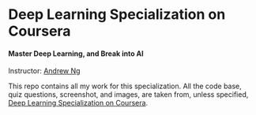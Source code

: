 # Deep Learning Specialization on Coursera
#### Master Deep Learning, and Break into AI

Instructor: <a href="http://www.andrewng.org/">Andrew Ng</a></p>

This repo contains all my work for this specialization. All the code base, quiz questions, screenshot, and images, are taken from, unless specified,  <a href="https://www.coursera.org/specializations/deep-learning">Deep Learning Specialization on Coursera</a>.

